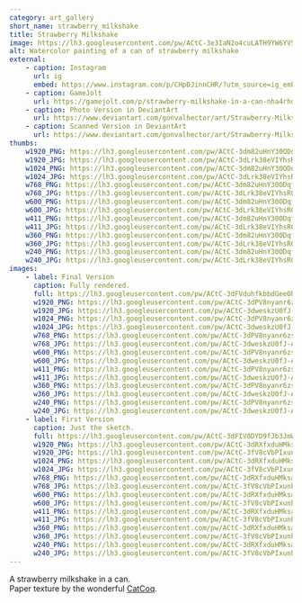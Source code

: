 ```yaml
---
category: art_gallery
short_name: strawberry_milkshake
title: Strawberry Milkshake
image: https://lh3.googleusercontent.com/pw/ACtC-3e3IaN2o4cuLATH9YW6YVSiHTaK8LEJB0qdJeEgleJazWJUYkFmhDd61VwhWqzbjsE9RcAu-NwiNmie0YLkIVjt3kZFQ-YzM739wmVqr7IxhkUEuo8wMC5tusuGyJiEoaq-O3JIYir-ZvXdRU9Uj1AA=w1200-h630-no?authuser=0
alt: Watercolor painting of a can of strawberry milkshake
external:
    - caption: Instagram
      url: ig
      embed: https://www.instagram.com/p/CHpDJinnCHR/?utm_source=ig_embed&amp;utm_campaign=loading
    - caption: GameJolt
      url: https://gamejolt.com/p/strawberry-milkshake-in-a-can-nha4rhdk
    - caption: Photo Version in DeviantArt
      url: https://www.deviantart.com/gonvalhector/art/Strawberry-Milkshake-Can-870344345
    - caption: Scanned Version in DeviantArt
      url: https://www.deviantart.com/gonvalhector/art/Strawberry-Milkshake-Can-870219197
thumbs:
    w1920_PNG: https://lh3.googleusercontent.com/pw/ACtC-3dm82uHnY30ODqf8wAAKygPFDTQNBz9MgjLM9MfFqdot4ZXxi4Uo9IMnvU10OjalLHi2YamAXikeohzEks4kTxRV1_fXbMtX80xpNeJgWR1X_hVfjxoaMsRwsfPbBGdJXjMP8Tdzpg21qLItZF7yBuM=w355
    w1920_JPG: https://lh3.googleusercontent.com/pw/ACtC-3dLrk38eVIYhsR0k29CMpX05sS5rl99ffgCwVX15c5dExi3ohJLQ4MQjTocDOAEQmz6HU7uIqh4IzOEewtAuOhKSkKa3BsIBSPgHFNMYoqCKZlsHvP2dd--fiM2xs9eeXaneH8Wb5EcsityrluInZ8P=w355
    w1024_PNG: https://lh3.googleusercontent.com/pw/ACtC-3dm82uHnY30ODqf8wAAKygPFDTQNBz9MgjLM9MfFqdot4ZXxi4Uo9IMnvU10OjalLHi2YamAXikeohzEks4kTxRV1_fXbMtX80xpNeJgWR1X_hVfjxoaMsRwsfPbBGdJXjMP8Tdzpg21qLItZF7yBuM=w284
    w1024_JPG: https://lh3.googleusercontent.com/pw/ACtC-3dLrk38eVIYhsR0k29CMpX05sS5rl99ffgCwVX15c5dExi3ohJLQ4MQjTocDOAEQmz6HU7uIqh4IzOEewtAuOhKSkKa3BsIBSPgHFNMYoqCKZlsHvP2dd--fiM2xs9eeXaneH8Wb5EcsityrluInZ8P=w284
    w768_PNG: https://lh3.googleusercontent.com/pw/ACtC-3dm82uHnY30ODqf8wAAKygPFDTQNBz9MgjLM9MfFqdot4ZXxi4Uo9IMnvU10OjalLHi2YamAXikeohzEks4kTxRV1_fXbMtX80xpNeJgWR1X_hVfjxoaMsRwsfPbBGdJXjMP8Tdzpg21qLItZF7yBuM=w213
    w768_JPG: https://lh3.googleusercontent.com/pw/ACtC-3dLrk38eVIYhsR0k29CMpX05sS5rl99ffgCwVX15c5dExi3ohJLQ4MQjTocDOAEQmz6HU7uIqh4IzOEewtAuOhKSkKa3BsIBSPgHFNMYoqCKZlsHvP2dd--fiM2xs9eeXaneH8Wb5EcsityrluInZ8P=w213
    w600_PNG: https://lh3.googleusercontent.com/pw/ACtC-3dm82uHnY30ODqf8wAAKygPFDTQNBz9MgjLM9MfFqdot4ZXxi4Uo9IMnvU10OjalLHi2YamAXikeohzEks4kTxRV1_fXbMtX80xpNeJgWR1X_hVfjxoaMsRwsfPbBGdJXjMP8Tdzpg21qLItZF7yBuM=w166
    w600_JPG: https://lh3.googleusercontent.com/pw/ACtC-3dLrk38eVIYhsR0k29CMpX05sS5rl99ffgCwVX15c5dExi3ohJLQ4MQjTocDOAEQmz6HU7uIqh4IzOEewtAuOhKSkKa3BsIBSPgHFNMYoqCKZlsHvP2dd--fiM2xs9eeXaneH8Wb5EcsityrluInZ8P=w166
    w411_PNG: https://lh3.googleusercontent.com/pw/ACtC-3dm82uHnY30ODqf8wAAKygPFDTQNBz9MgjLM9MfFqdot4ZXxi4Uo9IMnvU10OjalLHi2YamAXikeohzEks4kTxRV1_fXbMtX80xpNeJgWR1X_hVfjxoaMsRwsfPbBGdJXjMP8Tdzpg21qLItZF7yBuM=w114
    w411_JPG: https://lh3.googleusercontent.com/pw/ACtC-3dLrk38eVIYhsR0k29CMpX05sS5rl99ffgCwVX15c5dExi3ohJLQ4MQjTocDOAEQmz6HU7uIqh4IzOEewtAuOhKSkKa3BsIBSPgHFNMYoqCKZlsHvP2dd--fiM2xs9eeXaneH8Wb5EcsityrluInZ8P=w114
    w360_PNG: https://lh3.googleusercontent.com/pw/ACtC-3dm82uHnY30ODqf8wAAKygPFDTQNBz9MgjLM9MfFqdot4ZXxi4Uo9IMnvU10OjalLHi2YamAXikeohzEks4kTxRV1_fXbMtX80xpNeJgWR1X_hVfjxoaMsRwsfPbBGdJXjMP8Tdzpg21qLItZF7yBuM=w100
    w360_JPG: https://lh3.googleusercontent.com/pw/ACtC-3dLrk38eVIYhsR0k29CMpX05sS5rl99ffgCwVX15c5dExi3ohJLQ4MQjTocDOAEQmz6HU7uIqh4IzOEewtAuOhKSkKa3BsIBSPgHFNMYoqCKZlsHvP2dd--fiM2xs9eeXaneH8Wb5EcsityrluInZ8P=w100
    w240_PNG: https://lh3.googleusercontent.com/pw/ACtC-3dm82uHnY30ODqf8wAAKygPFDTQNBz9MgjLM9MfFqdot4ZXxi4Uo9IMnvU10OjalLHi2YamAXikeohzEks4kTxRV1_fXbMtX80xpNeJgWR1X_hVfjxoaMsRwsfPbBGdJXjMP8Tdzpg21qLItZF7yBuM=w66
    w240_JPG: https://lh3.googleusercontent.com/pw/ACtC-3dLrk38eVIYhsR0k29CMpX05sS5rl99ffgCwVX15c5dExi3ohJLQ4MQjTocDOAEQmz6HU7uIqh4IzOEewtAuOhKSkKa3BsIBSPgHFNMYoqCKZlsHvP2dd--fiM2xs9eeXaneH8Wb5EcsityrluInZ8P=w66
images:
    - label: Final Version
      caption: Fully rendered.
      full: https://lh3.googleusercontent.com/pw/ACtC-3dFVduhfkbbdGeeOhfEXlvc4_OREpl-6Ew5Po15gFBE0HKtKWZtOpQa82Cu1BE6415dUly0bf2vSBkM_yAI7zQAuywVQPXG651wcEyYUThDqchg-5uotJpURuUe4SohTfgk8F_pcBowFZlUvAoY745x=w1080
      w1920_PNG: https://lh3.googleusercontent.com/pw/ACtC-3dPV8nyanr6zsOE0i3bhopguRoBOW14jYHQsx8s61XP72wtJV4ahLBiY5muikcYDLUC2hGvhpdO8SVM6qL_yDB3ufZKcaJ_sKdjws3Of7hnL-7LYCiThBSPg-WtkGMB3sqsZbAdxJpXioCMgKAE9nVE=w850
      w1920_JPG: https://lh3.googleusercontent.com/pw/ACtC-3dweskzU0fJ-A4Zde_vA-AgN3BDfCQGF-wLTaT7SaGyYZjPo2ybjYvuDejC1ZD74hCvf50N-qY1_OHW3LH-QlQ-ZzJ9l56yaYekGiEkXW9N85xrnffxv4z6gxfFL9Tot0Ddd0uHV9LGBebIfVt13LZN=w850
      w1024_PNG: https://lh3.googleusercontent.com/pw/ACtC-3dPV8nyanr6zsOE0i3bhopguRoBOW14jYHQsx8s61XP72wtJV4ahLBiY5muikcYDLUC2hGvhpdO8SVM6qL_yDB3ufZKcaJ_sKdjws3Of7hnL-7LYCiThBSPg-WtkGMB3sqsZbAdxJpXioCMgKAE9nVE=w711
      w1024_JPG: https://lh3.googleusercontent.com/pw/ACtC-3dweskzU0fJ-A4Zde_vA-AgN3BDfCQGF-wLTaT7SaGyYZjPo2ybjYvuDejC1ZD74hCvf50N-qY1_OHW3LH-QlQ-ZzJ9l56yaYekGiEkXW9N85xrnffxv4z6gxfFL9Tot0Ddd0uHV9LGBebIfVt13LZN=w711
      w768_PNG: https://lh3.googleusercontent.com/pw/ACtC-3dPV8nyanr6zsOE0i3bhopguRoBOW14jYHQsx8s61XP72wtJV4ahLBiY5muikcYDLUC2hGvhpdO8SVM6qL_yDB3ufZKcaJ_sKdjws3Of7hnL-7LYCiThBSPg-WtkGMB3sqsZbAdxJpXioCMgKAE9nVE=w533
      w768_JPG: https://lh3.googleusercontent.com/pw/ACtC-3dweskzU0fJ-A4Zde_vA-AgN3BDfCQGF-wLTaT7SaGyYZjPo2ybjYvuDejC1ZD74hCvf50N-qY1_OHW3LH-QlQ-ZzJ9l56yaYekGiEkXW9N85xrnffxv4z6gxfFL9Tot0Ddd0uHV9LGBebIfVt13LZN=w533
      w600_PNG: https://lh3.googleusercontent.com/pw/ACtC-3dPV8nyanr6zsOE0i3bhopguRoBOW14jYHQsx8s61XP72wtJV4ahLBiY5muikcYDLUC2hGvhpdO8SVM6qL_yDB3ufZKcaJ_sKdjws3Of7hnL-7LYCiThBSPg-WtkGMB3sqsZbAdxJpXioCMgKAE9nVE=w416
      w600_JPG: https://lh3.googleusercontent.com/pw/ACtC-3dweskzU0fJ-A4Zde_vA-AgN3BDfCQGF-wLTaT7SaGyYZjPo2ybjYvuDejC1ZD74hCvf50N-qY1_OHW3LH-QlQ-ZzJ9l56yaYekGiEkXW9N85xrnffxv4z6gxfFL9Tot0Ddd0uHV9LGBebIfVt13LZN=w416
      w411_PNG: https://lh3.googleusercontent.com/pw/ACtC-3dPV8nyanr6zsOE0i3bhopguRoBOW14jYHQsx8s61XP72wtJV4ahLBiY5muikcYDLUC2hGvhpdO8SVM6qL_yDB3ufZKcaJ_sKdjws3Of7hnL-7LYCiThBSPg-WtkGMB3sqsZbAdxJpXioCMgKAE9nVE=w285
      w411_JPG: https://lh3.googleusercontent.com/pw/ACtC-3dweskzU0fJ-A4Zde_vA-AgN3BDfCQGF-wLTaT7SaGyYZjPo2ybjYvuDejC1ZD74hCvf50N-qY1_OHW3LH-QlQ-ZzJ9l56yaYekGiEkXW9N85xrnffxv4z6gxfFL9Tot0Ddd0uHV9LGBebIfVt13LZN=w285
      w360_PNG: https://lh3.googleusercontent.com/pw/ACtC-3dPV8nyanr6zsOE0i3bhopguRoBOW14jYHQsx8s61XP72wtJV4ahLBiY5muikcYDLUC2hGvhpdO8SVM6qL_yDB3ufZKcaJ_sKdjws3Of7hnL-7LYCiThBSPg-WtkGMB3sqsZbAdxJpXioCMgKAE9nVE=w250
      w360_JPG: https://lh3.googleusercontent.com/pw/ACtC-3dweskzU0fJ-A4Zde_vA-AgN3BDfCQGF-wLTaT7SaGyYZjPo2ybjYvuDejC1ZD74hCvf50N-qY1_OHW3LH-QlQ-ZzJ9l56yaYekGiEkXW9N85xrnffxv4z6gxfFL9Tot0Ddd0uHV9LGBebIfVt13LZN=w250
      w240_PNG: https://lh3.googleusercontent.com/pw/ACtC-3dPV8nyanr6zsOE0i3bhopguRoBOW14jYHQsx8s61XP72wtJV4ahLBiY5muikcYDLUC2hGvhpdO8SVM6qL_yDB3ufZKcaJ_sKdjws3Of7hnL-7LYCiThBSPg-WtkGMB3sqsZbAdxJpXioCMgKAE9nVE=w166
      w240_JPG: https://lh3.googleusercontent.com/pw/ACtC-3dweskzU0fJ-A4Zde_vA-AgN3BDfCQGF-wLTaT7SaGyYZjPo2ybjYvuDejC1ZD74hCvf50N-qY1_OHW3LH-QlQ-ZzJ9l56yaYekGiEkXW9N85xrnffxv4z6gxfFL9Tot0Ddd0uHV9LGBebIfVt13LZN=w166
    - label: First Version
      caption: Just the sketch.
      full: https://lh3.googleusercontent.com/pw/ACtC-3dFIV0DYD9fJb3JmWGC36fJmFJ_Vq8j4-tq5OmPUTn8yhndj_9TNVgYwSrrnMJ5ndSjwP5hrkwp0PVmXxOEjEdNKnKvX0i8n0EkTAW5xhtAi6JzOlsnqmw4NgcuNpl7RsMcFgkE8EhEl_Bt4CKZXca8=w1080
      w1920_PNG: https://lh3.googleusercontent.com/pw/ACtC-3dRXfxduHMksam7SfGBOM2yPSUWL28325nhOl8OPSW_OQU9wnZVUsYE9U_t1QB7F69pDK4h33JTUuUwrWRixEvhvPu1a9nocQ6kSaC5aH_ymGaQZWiB2Rsf6v_TgcQl_VWhT_np3vzCJ2e7RSmrpfq8=w850
      w1920_JPG: https://lh3.googleusercontent.com/pw/ACtC-3fV8cVbPIxunhENO21e9e6E-VD32cLqRBT-TPlEXD93Ufl0-P_EB7uYg96LfMibReTbZL2AELGkXI7qPpKle92JFYKzuK91ggYnoQ86X53PzNxdor2GiyBbtV4Zn4Gud1xiVzkJnM-E5KPBi3uNByP1=w850
      w1024_PNG: https://lh3.googleusercontent.com/pw/ACtC-3dRXfxduHMksam7SfGBOM2yPSUWL28325nhOl8OPSW_OQU9wnZVUsYE9U_t1QB7F69pDK4h33JTUuUwrWRixEvhvPu1a9nocQ6kSaC5aH_ymGaQZWiB2Rsf6v_TgcQl_VWhT_np3vzCJ2e7RSmrpfq8=w711
      w1024_JPG: https://lh3.googleusercontent.com/pw/ACtC-3fV8cVbPIxunhENO21e9e6E-VD32cLqRBT-TPlEXD93Ufl0-P_EB7uYg96LfMibReTbZL2AELGkXI7qPpKle92JFYKzuK91ggYnoQ86X53PzNxdor2GiyBbtV4Zn4Gud1xiVzkJnM-E5KPBi3uNByP1=w711
      w768_PNG: https://lh3.googleusercontent.com/pw/ACtC-3dRXfxduHMksam7SfGBOM2yPSUWL28325nhOl8OPSW_OQU9wnZVUsYE9U_t1QB7F69pDK4h33JTUuUwrWRixEvhvPu1a9nocQ6kSaC5aH_ymGaQZWiB2Rsf6v_TgcQl_VWhT_np3vzCJ2e7RSmrpfq8=w533
      w768_JPG: https://lh3.googleusercontent.com/pw/ACtC-3fV8cVbPIxunhENO21e9e6E-VD32cLqRBT-TPlEXD93Ufl0-P_EB7uYg96LfMibReTbZL2AELGkXI7qPpKle92JFYKzuK91ggYnoQ86X53PzNxdor2GiyBbtV4Zn4Gud1xiVzkJnM-E5KPBi3uNByP1=w533
      w600_PNG: https://lh3.googleusercontent.com/pw/ACtC-3dRXfxduHMksam7SfGBOM2yPSUWL28325nhOl8OPSW_OQU9wnZVUsYE9U_t1QB7F69pDK4h33JTUuUwrWRixEvhvPu1a9nocQ6kSaC5aH_ymGaQZWiB2Rsf6v_TgcQl_VWhT_np3vzCJ2e7RSmrpfq8=w416
      w600_JPG: https://lh3.googleusercontent.com/pw/ACtC-3fV8cVbPIxunhENO21e9e6E-VD32cLqRBT-TPlEXD93Ufl0-P_EB7uYg96LfMibReTbZL2AELGkXI7qPpKle92JFYKzuK91ggYnoQ86X53PzNxdor2GiyBbtV4Zn4Gud1xiVzkJnM-E5KPBi3uNByP1=w416
      w411_PNG: https://lh3.googleusercontent.com/pw/ACtC-3dRXfxduHMksam7SfGBOM2yPSUWL28325nhOl8OPSW_OQU9wnZVUsYE9U_t1QB7F69pDK4h33JTUuUwrWRixEvhvPu1a9nocQ6kSaC5aH_ymGaQZWiB2Rsf6v_TgcQl_VWhT_np3vzCJ2e7RSmrpfq8=w285
      w411_JPG: https://lh3.googleusercontent.com/pw/ACtC-3fV8cVbPIxunhENO21e9e6E-VD32cLqRBT-TPlEXD93Ufl0-P_EB7uYg96LfMibReTbZL2AELGkXI7qPpKle92JFYKzuK91ggYnoQ86X53PzNxdor2GiyBbtV4Zn4Gud1xiVzkJnM-E5KPBi3uNByP1=w285
      w360_PNG: https://lh3.googleusercontent.com/pw/ACtC-3dRXfxduHMksam7SfGBOM2yPSUWL28325nhOl8OPSW_OQU9wnZVUsYE9U_t1QB7F69pDK4h33JTUuUwrWRixEvhvPu1a9nocQ6kSaC5aH_ymGaQZWiB2Rsf6v_TgcQl_VWhT_np3vzCJ2e7RSmrpfq8=w250
      w360_JPG: https://lh3.googleusercontent.com/pw/ACtC-3fV8cVbPIxunhENO21e9e6E-VD32cLqRBT-TPlEXD93Ufl0-P_EB7uYg96LfMibReTbZL2AELGkXI7qPpKle92JFYKzuK91ggYnoQ86X53PzNxdor2GiyBbtV4Zn4Gud1xiVzkJnM-E5KPBi3uNByP1=w250
      w240_PNG: https://lh3.googleusercontent.com/pw/ACtC-3dRXfxduHMksam7SfGBOM2yPSUWL28325nhOl8OPSW_OQU9wnZVUsYE9U_t1QB7F69pDK4h33JTUuUwrWRixEvhvPu1a9nocQ6kSaC5aH_ymGaQZWiB2Rsf6v_TgcQl_VWhT_np3vzCJ2e7RSmrpfq8=w166
      w240_JPG: https://lh3.googleusercontent.com/pw/ACtC-3fV8cVbPIxunhENO21e9e6E-VD32cLqRBT-TPlEXD93Ufl0-P_EB7uYg96LfMibReTbZL2AELGkXI7qPpKle92JFYKzuK91ggYnoQ86X53PzNxdor2GiyBbtV4Zn4Gud1xiVzkJnM-E5KPBi3uNByP1=w166
---
```


A strawberry milkshake in a can.  
Paper texture by the wonderful [CatCoq](https://www.instagram.com/catcoq/).
